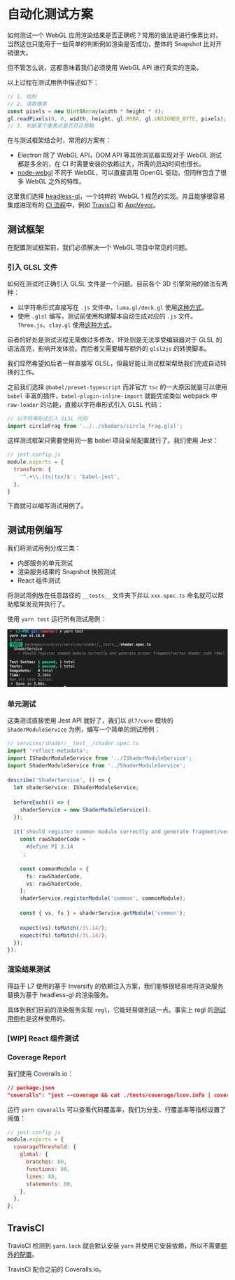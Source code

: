 # 自动化测试方案

如何测试一个 WebGL 应用渲染结果是否正确呢？常用的做法是进行像素比对，当然这也只能用于一些简单的判断例如渲染是否成功，整体的 Snapshot 比对开销很大。

但不管怎么说，这都意味着我们必须使用 WebGL API 进行真实的渲染。

以上过程在测试用例中描述如下：
```javascript
// 1. 绘制
// 2. 读取像素
const pixels = new Uint8Array(width * height * 4);
gl.readPixels(0, 0, width, height, gl.RGBA, gl.UNSIGNED_BYTE, pixels);
// 3. 判断某个像素点是否符合预期
```

在与测试框架结合时，常用的方案有：
* Electron 除了 WebGL API，DOM API 等其他浏览器实现对于 WebGL 测试都是多余的，在 CI 时需要安装的依赖过大，所需的启动时间也很长。
* [node-webgl](https://github.com/mikeseven/node-webgl) 不同于 WebGL，可以直接调用 OpenGL 驱动，但同样包含了很多 WebGL 之外的特性。

这里我们选择 [headless-gl](https://github.com/stackgl/headless-gl)，一个纯粹的 WebGL 1 规范的实现。并且能够很容易集成进现有的 [CI 流程](https://github.com/stackgl/headless-gl#how-can-i-use-headless-gl-with-a-continuous-integration-service)中，例如 [TravisCI](https://travis-ci.org/) 和 [AppVeyor](http://www.appveyor.com/)。

## 测试框架

在配置测试框架前，我们必须解决一个 WebGL 项目中常见的问题。

### 引入 GLSL 文件

如何在测试时正确引入 GLSL 文件是一个问题。目前各个 3D 引擎常用的做法有两种：

* 以字符串形式直接写在 `.js` 文件中。`luma.gl/deck.gl` 使用[这种方式](https://github.com/uber/deck.gl/blob/7.1-release/modules/layers/src/arc-layer/arc-layer-fragment.glsl.js)。
* 使用 `.glsl` 编写，测试前使用构建脚本自动生成对应的 `.js` 文件。`Three.js`、`clay.gl` 使用[这种方式](https://github.com/pissang/claygl/blob/master/build/glsl2js.js)。

前者的好处是测试流程无需做过多修改，坏处则是无法享受编辑器对于 GLSL 的语法高亮，影响开发体验。而后者又需要编写额外的 `glsl2js` 的转换脚本。

我们显然希望如后者一样直接写 GLSL，但最好能让测试框架帮助我们完成自动转换的工作。

之前我们选择 `@babel/preset-typescript` 而非官方 `tsc` 的一大原因就是可以使用 `babel` 丰富的插件，`babel-plugin-inline-import` 就能完成类似 webpack 中 `raw-loader` 的功能，直接以字符串形式引入 GLSL 代码：

```javascript
// 以字符串形式引入 GLSL 代码
import circleFrag from '../../shaders/circle_frag.glsl';
```

这样测试框架只需要使用同一套 babel 项目全局配置就行了。我们使用 Jest：
```javascript
// jest.config.js
module.exports = {
  transform: {
    '^.+\\.(ts|tsx)$': 'babel-jest',
  },
}
```

下面就可以编写测试用例了。

## 测试用例编写

我们将测试用例分成三类：
* 内部服务的单元测试
* 渲染服务结果的 Snapshot 快照测试
* React 组件测试

将测试用例放在任意路径的 `__tests__` 文件夹下并以 `xxx.spec.ts` 命名就可以帮助框架发现并执行了。

使用 `yarn test` 运行所有测试用例：

![](./screenshots/jest.png)

### 单元测试

这类测试直接使用 Jest API 就好了，我们以 `@l7/core` 模块的 `ShaderModuleService` 为例，编写一个简单的测试用例：

```typescript
// services/shader/__test__/shader.spec.ts
import 'reflect-metadata';
import IShaderModuleService from '../IShaderModuleService';
import ShaderModuleService from '../ShaderModuleService';

describe('ShaderService', () => {
  let shaderService: IShaderModuleService;

  beforeEach(() => {
    shaderService = new ShaderModuleService();
  });

  it('should register common module correctly and generate fragment/vertex shader code', () => {
    const rawShaderCode = `
      #define PI 3.14
    `;

    const commonModule = {
      fs: rawShaderCode,
      vs: rawShaderCode,
    };
    shaderService.registerModule('common', commonModule);

    const { vs, fs } = shaderService.getModule('common');

    expect(vs).toMatch(/3\.14/);
    expect(fs).toMatch(/3\.14/);
  });
});
```

### 渲染结果测试

得益于 L7 使用的基于 Inversify 的依赖注入方案，我们能够很轻易地将渲染服务替换为基于 headless-gl 的渲染服务。

具体到我们目前的渲染服务实现 `regl`，它能轻易做到这一点。事实上 regl 的[测试用例](https://github.com/regl-project/regl/blob/gh-pages/test/util/create-context.js#L28)也是这样使用的。


### [WIP] React 组件测试

### Coverage Report

我们使用 Coveralls.io：
```json
// package.json
"coveralls": "jest --coverage && cat ./tests/coverage/lcov.info | coveralls",
```

运行 `yarn coveralls` 可以查看代码覆盖率，我们为分支、行覆盖率等指标设置了阈值：

```javascript
// jest.config.js
module.exports = {
  coverageThreshold: {
    global: {
      branches: 80,
      functions: 80,
      lines: 80,
      statements: 80,
    },
  },
};
```

## TravisCI

TravisCI 检测到 `yarn.lock` 就会默认安装 `yarn` 并使用它安装依赖，所以不需要[额外的配置](https://yarnpkg.com/en/docs/install-ci#travis-tab)。

TravisCI 配合之前的 Coveralls.io。
